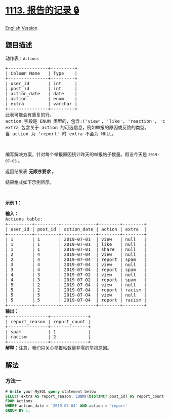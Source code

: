 # [1113. 报告的记录 🔒](https://leetcode.cn/problems/reported-posts)

[English Version](/solution/1100-1199/1113.Reported%20Posts/README_EN.md)

<!-- tags:数据库 -->

<!-- difficulty:简单 -->

## 题目描述

<!-- 这里写题目描述 -->

<p>动作表：<code>Actions</code></p>

<pre>
+---------------+---------+
| Column Name   | Type    |
+---------------+---------+
| user_id       | int     |
| post_id       | int     |
| action_date   | date    | 
| action        | enum    |
| extra         | varchar |
+---------------+---------+
此表可能会有重复的行。
action 字段是 ENUM 类型的，包含:('view', 'like', 'reaction', 'comment', <em><strong>'</strong></em>report<em><strong>'</strong></em>, 'share')
extra 包含关于 action 的可选信息，例如举报的原因或反馈的类型。
当 action 为 'report' 时 extra 不会为 NULL。
</pre>

<p>&nbsp;</p>

<p>编写解决方案，针对每个举报原因统计昨天的举报帖子数量。假设今天是&nbsp;<code>2019-07-05</code>&nbsp;。</p>

<p>返回结果表 <strong>无顺序要求 </strong>。</p>

<p>结果格式如下示例所示。</p>

<p>&nbsp;</p>

<p><strong>示例 1：</strong></p>

<pre>
<strong>输入：</strong>
Actions table:
+---------+---------+-------------+--------+--------+
| user_id | post_id | action_date | action | extra  |
+---------+---------+-------------+--------+--------+
| 1       | 1       | 2019-07-01  | view   | null   |
| 1       | 1       | 2019-07-01  | like   | null   |
| 1       | 1       | 2019-07-01  | share  | null   |
| 2       | 4       | 2019-07-04  | view   | null   |
| 2       | 4       | 2019-07-04  | report | spam   |
| 3       | 4       | 2019-07-04  | view   | null   |
| 3       | 4       | 2019-07-04  | report | spam   |
| 4       | 3       | 2019-07-02  | view   | null   |
| 4       | 3       | 2019-07-02  | report | spam   |
| 5       | 2       | 2019-07-04  | view   | null   |
| 5       | 2       | 2019-07-04  | report | racism |
| 5       | 5       | 2019-07-04  | view   | null   |
| 5       | 5       | 2019-07-04  | report | racism |
+---------+---------+-------------+--------+--------+
<strong>输出：</strong>
+---------------+--------------+
| report_reason | report_count |
+---------------+--------------+
| spam          | 1            |
| racism        | 2            |
+---------------+--------------+ 
<strong>解释：</strong>注意，我们只关心举报帖数量非零的举报原因。
</pre>

## 解法

### 方法一

<!-- tabs:start -->

```sql
# Write your MySQL query statement below
SELECT extra AS report_reason, COUNT(DISTINCT post_id) AS report_count
FROM Actions
WHERE action_date = '2019-07-04' AND action = 'report'
GROUP BY 1;
```

<!-- tabs:end -->

<!-- end -->
